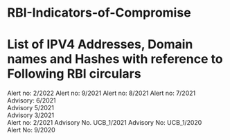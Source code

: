 # RBI-Indicators-of-Compromise
# List of IPV4 Addresses, Domain names and Hashes with reference to Following RBI circulars


Alert no: 2/2022 
Alert no: 9/2021 
Alert no: 8/2021 
Alert no: 7/2021   
Advisory: 6/2021   
Advisory 5/2021  
Advisory 3/2021   
Alert no: 2/2021 
Advisory No. UCB_1/2021 
Advisory No: UCB_1/2020   
Alert No: 9/2020   

